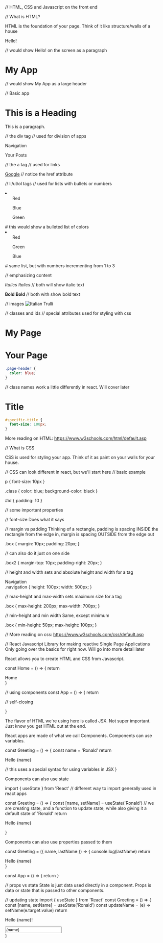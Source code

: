 // HTML, CSS and Javascript on the front end

// What is HTML?

HTML is the foundation of your page. Think of it like structure/walls of a house

<p>Hello!</p> // would show Hello! on the screen as a paragraph

<h1>My App</h1> // would show My App as a large header

// Basic app

<!DOCTYPE html>
<html>
<head>
<title>Page Title</title>
</head>
<body>

<h1>This is a Heading</h1>
<p>This is a paragraph.</p>

</body>
</html>

// the div tag
// used for division of apps

<div>
    <p>Navigation</p>
</div>
<div>
    <p>Your Posts</p>
</div>

// the a tag
// used for links

<a href="https://google.com">Google</a> // notice the href attribute

// li/ul/ol tags
// used for lists with bullets or numbers

<li>
  <ul>Red</ul>
  <ul>Blue</ul>
  <ul>Green</ul>
</li> # this would show a bulleted list of colors

<li>
    <ol>Red</ol>
    <ol>Green</ol>
    <ol>Blue</ol>
</li> # same list, but with numbers incrementing from 1 to 3

// emphasizing content

<i>Italics</i>
<em>Italics</em> // both will show italic text

<b>Bold</b>
<strong>Bold</strong> // both with show bold text

// images
<img src="pic_trulli.jpg" alt="Italian Trulli">

// classes and ids
// special attributes used for styling with css

<h1 class="page-header">My Page</h1>
<h1 class="page-header">Your Page</h1>

```css
.page-header {
  color: blue;
}
```

// class names work a little differently in react. Will cover later

<h1 id="specific-title">Title</h1>

```css
#specific-title {
  font-size: 100px;
}
```

More reading on HTML: https://www.w3schools.com/html/default.asp

// What is CSS

CSS is used for styling your app. Think of it as paint on your walls for your house.

// CSS can look different in react, but we'll start here
// basic example

p {
font-size: 10px
}

.class {
color: blue;
background-color: black
}

#id {
padding: 10
}

// some important properties

// font-size
Does what it says

// margin vs padding
Thinking of a rectangle, padding is spacing INSIDE the rectangle from the edge in, margin is spacing OUTSIDE from the edge out

.box {
margin: 10px;
padding: 20px;
}

// can also do it just on one side

.box2 {
margin-top: 10px;
padding-right: 20px;
}

// height and width
sets and absolute height and width for a tag

<div class="navigation">
    Navigation
</div>
.navigation {
height: 100px;
width: 500px;
}

// max-height and max-width
sets maximum size for a tag

.box {
max-height: 200px;
max-width: 700px;
}

// min-height and min width
Same, except minimum

.box {
min-height: 50px;
max-height: 100px;
}

// More reading on css: https://www.w3schools.com/css/default.asp

// React
Javascript Library for making reactive Single Page Applications
Only going over the basics for right now. Will go into more detail later

React allows you to create HTML and CSS from Javascript.

const Home = () => {
return <div>Home</div>
}

// using components
const App = () => {
return <div>
<Home/> // self-closing

</div>
}

The flavor of HTML we're using here is called JSX. Not super important. Just know you get HTML out at the end.

React apps are made of what we call Components.
Components can use variables.

const Greeting = () => {
const name = 'Ronald'
return <p>Hello {name}</p> // this uses a special syntax for using variables in JSX
}

Components can also use state

import { useState } from 'React' // different way to import generally used in react apps

const Greeting = () => {
const [name, setName] = useState('Ronald') // we are creating state, and a function to update state, while also giving it a default state of 'Ronald'
return <p>Hello {name}</p>
}

Components can also use properties passed to them

const Greeting = ({ name, lastName }) => {
console.log(lastName)
return <div>Hello {name}</div>
}

const App = () => {
return <Greeting name="Ronald" lastName="Porch" />
}

// props vs state
State is just data used directly in a component. Props is data or state that is passed to other components.

// updating state
import { useState } from 'React'
const Greeting = () => {
const [name, setName] = useState('Ronald')
const updateName = (e) => setName(e.target.value)
return <div>

  <p>Hello {name}!</p>
  <input value={name} onChange={updateName} />
  </div>
}
